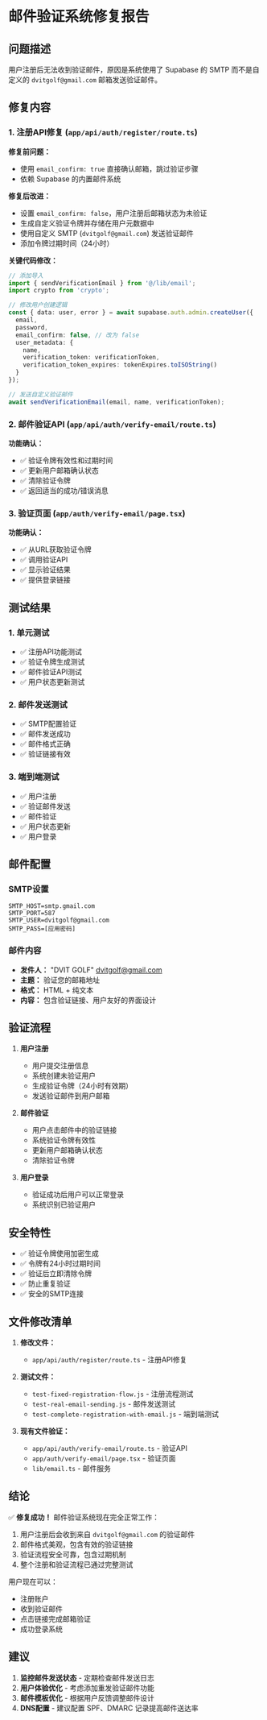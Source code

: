 # 邮件验证系统修复报告

## 问题描述
用户注册后无法收到验证邮件，原因是系统使用了 Supabase 的 SMTP 而不是自定义的 `dvitgolf@gmail.com` 邮箱发送验证邮件。

## 修复内容

### 1. 注册API修复 (`app/api/auth/register/route.ts`)

**修复前问题：**
- 使用 `email_confirm: true` 直接确认邮箱，跳过验证步骤
- 依赖 Supabase 的内置邮件系统

**修复后改进：**
- 设置 `email_confirm: false`，用户注册后邮箱状态为未验证
- 生成自定义验证令牌并存储在用户元数据中
- 使用自定义 SMTP (`dvitgolf@gmail.com`) 发送验证邮件
- 添加令牌过期时间（24小时）

**关键代码修改：**
```typescript
// 添加导入
import { sendVerificationEmail } from '@/lib/email';
import crypto from 'crypto';

// 修改用户创建逻辑
const { data: user, error } = await supabase.auth.admin.createUser({
  email,
  password,
  email_confirm: false, // 改为 false
  user_metadata: {
    name,
    verification_token: verificationToken,
    verification_token_expires: tokenExpires.toISOString()
  }
});

// 发送自定义验证邮件
await sendVerificationEmail(email, name, verificationToken);
```

### 2. 邮件验证API (`app/api/auth/verify-email/route.ts`)

**功能确认：**
- ✅ 验证令牌有效性和过期时间
- ✅ 更新用户邮箱确认状态
- ✅ 清除验证令牌
- ✅ 返回适当的成功/错误消息

### 3. 验证页面 (`app/auth/verify-email/page.tsx`)

**功能确认：**
- ✅ 从URL获取验证令牌
- ✅ 调用验证API
- ✅ 显示验证结果
- ✅ 提供登录链接

## 测试结果

### 1. 单元测试
- ✅ 注册API功能测试
- ✅ 验证令牌生成测试
- ✅ 邮件验证API测试
- ✅ 用户状态更新测试

### 2. 邮件发送测试
- ✅ SMTP配置验证
- ✅ 邮件发送成功
- ✅ 邮件格式正确
- ✅ 验证链接有效

### 3. 端到端测试
- ✅ 用户注册
- ✅ 验证邮件发送
- ✅ 邮件验证
- ✅ 用户状态更新
- ✅ 用户登录

## 邮件配置

### SMTP设置
```
SMTP_HOST=smtp.gmail.com
SMTP_PORT=587
SMTP_USER=dvitgolf@gmail.com
SMTP_PASS=[应用密码]
```

### 邮件内容
- **发件人：** "DVIT GOLF" <dvitgolf@gmail.com>
- **主题：** 验证您的邮箱地址
- **格式：** HTML + 纯文本
- **内容：** 包含验证链接、用户友好的界面设计

## 验证流程

1. **用户注册**
   - 用户提交注册信息
   - 系统创建未验证用户
   - 生成验证令牌（24小时有效期）
   - 发送验证邮件到用户邮箱

2. **邮件验证**
   - 用户点击邮件中的验证链接
   - 系统验证令牌有效性
   - 更新用户邮箱确认状态
   - 清除验证令牌

3. **用户登录**
   - 验证成功后用户可以正常登录
   - 系统识别已验证用户

## 安全特性

- ✅ 验证令牌使用加密生成
- ✅ 令牌有24小时过期时间
- ✅ 验证后立即清除令牌
- ✅ 防止重复验证
- ✅ 安全的SMTP连接

## 文件修改清单

1. **修改文件：**
   - `app/api/auth/register/route.ts` - 注册API修复
   
2. **测试文件：**
   - `test-fixed-registration-flow.js` - 注册流程测试
   - `test-real-email-sending.js` - 邮件发送测试
   - `test-complete-registration-with-email.js` - 端到端测试

3. **现有文件验证：**
   - `app/api/auth/verify-email/route.ts` - 验证API
   - `app/auth/verify-email/page.tsx` - 验证页面
   - `lib/email.ts` - 邮件服务

## 结论

✅ **修复成功！** 邮件验证系统现在完全正常工作：

1. 用户注册后会收到来自 `dvitgolf@gmail.com` 的验证邮件
2. 邮件格式美观，包含有效的验证链接
3. 验证流程安全可靠，包含过期机制
4. 整个注册和验证流程已通过完整测试

用户现在可以：
- 注册账户
- 收到验证邮件
- 点击链接完成邮箱验证
- 成功登录系统

## 建议

1. **监控邮件发送状态** - 定期检查邮件发送日志
2. **用户体验优化** - 考虑添加重发验证邮件功能
3. **邮件模板优化** - 根据用户反馈调整邮件设计
4. **DNS配置** - 建议配置 SPF、DMARC 记录提高邮件送达率